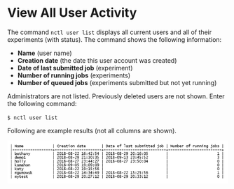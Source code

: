 # View All User Activity

The command `nctl user list` displays all current users and all of their experiments (with status). The command shows the following information:

  * **Name** (user name)
  * **Creation date** (the date this user account was created)
  * **Date of last submitted job** (experiment)
  * **Number of running jobs** (experiments)
  * **Number of queued jobs** (experiments submitted but not yet running)

Administrators are not listed. Previously deleted users are not shown. Enter the following command:

`$ nctl user list`

Following are example results (not all columns are shown).

![](images/user_list.png)
